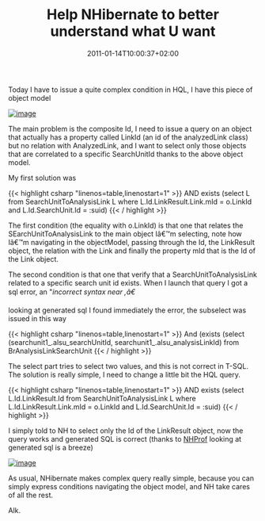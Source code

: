﻿---
title: "Help NHibernate to better understand what U want"
description: ""
date: 2011-01-14T10:00:37+02:00
draft: false
tags: [Nhibernate]
categories: [Nhibernate]
---
Today I have to issue a quite complex condition in HQL, I have this piece of object model

[![image](https://www.codewrecks.com/blog/wp-content/uploads/2011/01/image_thumb5.png "image")](https://www.codewrecks.com/blog/wp-content/uploads/2011/01/image5.png)

The main problem is the composite Id, I need to issue a query on an object that actually has a property called LinkId (an id of the analyzedLink class) but no relation with AnalyzedLink, and I want to select only those objects that are correlated to a specific SearchUnitId thanks to the above object model.

My first solution was

{{< highlight csharp "linenos=table,linenostart=1" >}}
AND exists (select L from SearchUnitToAnalysisLink L
where L.Id.LinkResult.Link.mId = o.LinkId
and L.Id.SearchUnit.Id = :suid)
{{< / highlight >}}

The first condition (the equality with o.LinkId) is that one that relates the SEarchUnitToAnalysisLink to the main object Iâ€™m selecting, note how Iâ€™m navigating in the objectModel, passing through the Id, the LinkResult object, the relation with the Link and finally the property mId that is the Id of the Link object.

The second condition is that one that verify that a SearchUnitToAnalysisLink related to a specific search unit id exists. When I launch that query I got a sql error, an "*incorrect syntax near ,â€*

looking at generated sql I found immediately the error, the subselect was issued in this way

{{< highlight csharp "linenos=table,linenostart=1" >}}
And  (exists (select (searchunit1_.alsu_searchUnitId, searchunit1_.alsu_analysisLinkId)
from BrAnalysisLinkSearchUnit
{{< / highlight >}}

The select part tries to select two values, and this is not correct in T-SQL. The solution is really simple, I need to change a little bit the HQL query.

{{< highlight csharp "linenos=table,linenostart=1" >}}
AND exists (select L.Id.LinkResult.Id
from SearchUnitToAnalysisLink L
where L.Id.LinkResult.Link.mId = o.LinkId
and L.Id.SearchUnit.Id = :suid)
{{< / highlight >}}

I simply told to NH to select only the Id of the LinkResult object, now the query works and generated SQL is correct (thanks to [NHProf](http://nhprof.com/) looking at generated sql is a breeze)

[![image](https://www.codewrecks.com/blog/wp-content/uploads/2011/01/image_thumb6.png "image")](https://www.codewrecks.com/blog/wp-content/uploads/2011/01/image6.png)

As usual, NHibernate makes complex query really simple, because you can simply express conditions navigating the object model, and NH take cares of all the rest.

Alk.
